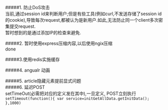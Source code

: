#####1. 防止DoS攻击  
当前,通过session id来判断用户;但是有些工具(例如curl,不发送存储了session id的cookie),导致每次request,都被认为是新用户.如此,无法防止同一个client多次密集提交request.  
暂时想到的是通过添加IP的检查来避免.  


#####2. 暂时使用express压缩内容,以后使用ngix压缩   
done  


#####3.使用redis实施缓存  

#####4. angualr 动画  

#####5. article隐藏元素提前显式问题  
#####6. 延迟POST  
setTimeOut(必需把对应的定义发在其中),一旦定义, POST立刻执行  
`setTimeout(function(){
 var service=initGetAllData.getInitData();
 },1000)`
